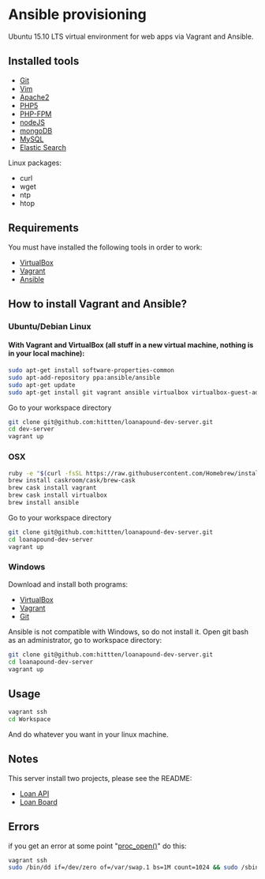 # Ansible provisioning

Ubuntu 15.10 LTS virtual environment for web apps via Vagrant and Ansible.

## Installed tools

+ [Git](http://git-scm.com)
+ [Vim](http://www.vim.org)
+ [Apache2](http://www.apache.org/)
+ [PHP5](http://php.net/)
+ [PHP-FPM](http://php-fpm.org/)
+ [nodeJS](https://nodejs.org/)
+ [mongoDB](https://www.mongodb.com/)
+ [MySQL](http://www.mysql.com/)
+ [Elastic Search](https://www.elastic.co/)

Linux packages:

 + curl
 + wget
 + ntp
 + htop

## Requirements

You must have installed the following tools in order to work:

+ [VirtualBox](https://www.virtualbox.org/)
+ [Vagrant](https://www.vagrantup.com/)
+ [Ansible](http://www.ansible.com/home)

## How to install Vagrant and Ansible?

### Ubuntu/Debian Linux
#### With Vagrant and VirtualBox (all stuff in a new virtual machine, nothing is in your local machine):
```bash
sudo apt-get install software-properties-common
sudo apt-add-repository ppa:ansible/ansible
sudo apt-get update
sudo apt-get install git vagrant ansible virtualbox virtualbox-guest-additions-iso
```
Go to your workspace directory
```bash
git clone git@github.com:hittten/loanapound-dev-server.git
cd dev-server
vagrant up
```

### OSX
````bash
ruby -e "$(curl -fsSL https://raw.githubusercontent.com/Homebrew/install/master/install)"
brew install caskroom/cask/brew-cask
brew cask install vagrant
brew cask install virtualbox
brew install ansible
````
Go to your workspace directory
```bash
git clone git@github.com:hittten/loanapound-dev-server.git
cd loanapound-dev-server
vagrant up
```

### Windows
Download and install both programs:
+ [VirtualBox](https://www.virtualbox.org/wiki/Downloads)
+ [Vagrant](https://www.vagrantup.com/downloads.html)
+ [Git](https://git-scm.com/download/win)

Ansible is not compatible with Windows, so do not install it.
Open git bash as an administrator, go to workspace directory:
```bash
git clone git@github.com:hittten/loanapound-dev-server.git
cd loanapound-dev-server
vagrant up
```

## Usage
```bash
vagrant ssh
cd Workspace
```
And do whatever you want in your linux machine.

## Notes
This server install two projects, please see the README:
+ [Loan API](https://github.com/hittten/loanapound-api)
+ [Loan Board](https://github.com/hittten/loanapound-board)

## Errors
if you get an error at some point "[proc_open()](https://getcomposer.org/doc/articles/troubleshooting.md#proc-open-fork-failed-errors)" do this:
```bash
vagrant ssh
sudo /bin/dd if=/dev/zero of=/var/swap.1 bs=1M count=1024 && sudo /sbin/mkswap /var/swap.1 && sudo /sbin/swapon /var/swap.1
```
